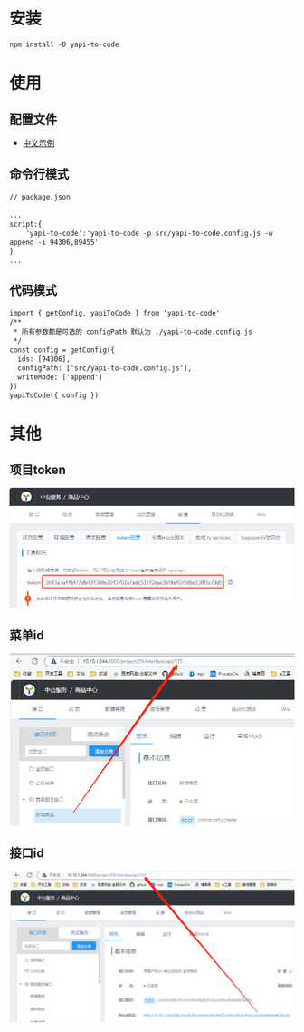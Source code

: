 # 安装
```
npm install -D yapi-to-code
```

# 使用
## 配置文件
- [中文示例](https://github.com/czb3279338858/yapi-to-code/blob/main/yapi-to-code.config.js)


## 命令行模式
```
// package.json

...
script:{
    'yapi-to-code':'yapi-to-code -p src/yapi-to-code.config.js -w append -i 94306,89455'
}
...

```

## 代码模式
```
import { getConfig, yapiToCode } from 'yapi-to-code'
/**
 * 所有参数都是可选的 configPath 默认为 ./yapi-to-code.config.js
 */
const config = getConfig({
  ids: [94306],
  configPath: ['src/yapi-to-code.config.js'],
  writeMode: ['append']
})
yapiToCode({ config })

```

# 其他
## 项目token
![alt text](https://github.com/czb3279338858/yapi-to-code/blob/main/readme/project-token.png)

## 菜单id
![alt text](https://github.com/czb3279338858/yapi-to-code/blob/main/readme/menu-id.png)


## 接口id
![alt text](https://github.com/czb3279338858/yapi-to-code/blob/main/readme/request-id.png)
